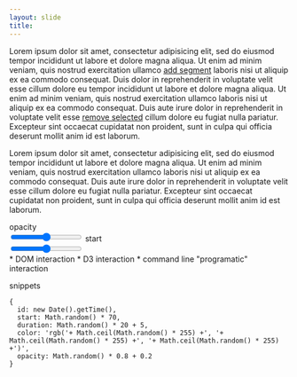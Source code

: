 ```yaml
---
layout: slide
title:
---
```


<link rel="stylesheet" type="text/css" href="./assets/css/wac-interactions-demo.css">

<div class="reset" id="wac-interactions-demo">
  <div class="avatar"></div>
  <p>
    Lorem ipsum dolor sit amet, consectetur adipisicing elit, sed do eiusmod
    tempor incididunt ut labore et dolore magna aliqua. Ut enim ad minim veniam,
    quis nostrud exercitation ullamco <a href="#" id="wac-interactions-add-segment">add segment</a> laboris nisi ut aliquip ex ea commodo
    consequat. Duis dolor in reprehenderit in voluptate velit esse
    cillum dolore eu
    tempor incididunt ut labore et dolore magna aliqua. Ut enim ad minim veniam,
    quis nostrud exercitation ullamco laboris nisi ut aliquip ex ea commodo
    consequat. Duis aute irure dolor in reprehenderit in voluptate velit esse <a href="#" id="wac-interactions-remove-selected">remove selected</a>
    cillum dolore eu fugiat nulla pariatur. Excepteur sint occaecat cupidatat non
    proident, sunt in culpa qui officia deserunt mollit anim id est laborum.
  </p>
  <div class="timeline" id="wac-interactions-segments"></div>
  <p>
    Lorem ipsum dolor sit amet, consectetur adipisicing elit, sed do eiusmod
    tempor incididunt ut labore et dolore magna aliqua. Ut enim ad minim veniam,
    quis nostrud exercitation ullamco laboris nisi ut aliquip ex ea commodo
    consequat. Duis aute irure dolor in reprehenderit in voluptate velit esse
    cillum dolore eu fugiat nulla pariatur. Excepteur sint occaecat cupidatat non
    proident, sunt in culpa qui officia deserunt mollit anim id est laborum.
  </p>
  <div class="timeline" id="wac-interactions-breakpoints"></div>
  <div class="bottom">
    <div class="left"></div>
    <div class="right">
      <label>opacity<br />
        <input type="range" id="switch-opacity" min="0" max="1" default="0.5" step="0.01" />
      </label>
      <label>start<br />
        <input type="range" id="switch-start" min="0" max="100" default="50" step="1" />
      </label>
    </div>
  </div>
</div>

<script src="./assets/js/wac-interactions-demo.js"></script>

<aside class="notes" markdown="1">
* DOM interaction
* D3 interaction
* command line "programatic" interaction

snippets
~~~
{
  id: new Date().getTime(),
  start: Math.random() * 70,
  duration: Math.random() * 20 + 5,
  color: 'rgb('+ Math.ceil(Math.random() * 255) +', '+ Math.ceil(Math.random() * 255) +', '+ Math.ceil(Math.random() * 255) +')',
  opacity: Math.random() * 0.8 + 0.2
}
~~~
</aside>

